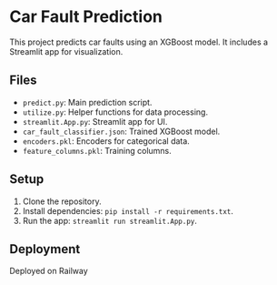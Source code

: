 # Car Fault Prediction

This project predicts car faults using an XGBoost model. It includes a Streamlit app for visualization.

## Files
- `predict.py`: Main prediction script.
- `utilize.py`: Helper functions for data processing.
- `streamlit.App.py`: Streamlit app for UI.
- `car_fault_classifier.json`: Trained XGBoost model.
- `encoders.pkl`: Encoders for categorical data.
- `feature_columns.pkl`: Training columns.

## Setup
1. Clone the repository.
2. Install dependencies: `pip install -r requirements.txt`.
3. Run the app: `streamlit run streamlit.App.py`.

## Deployment
Deployed on Railway
